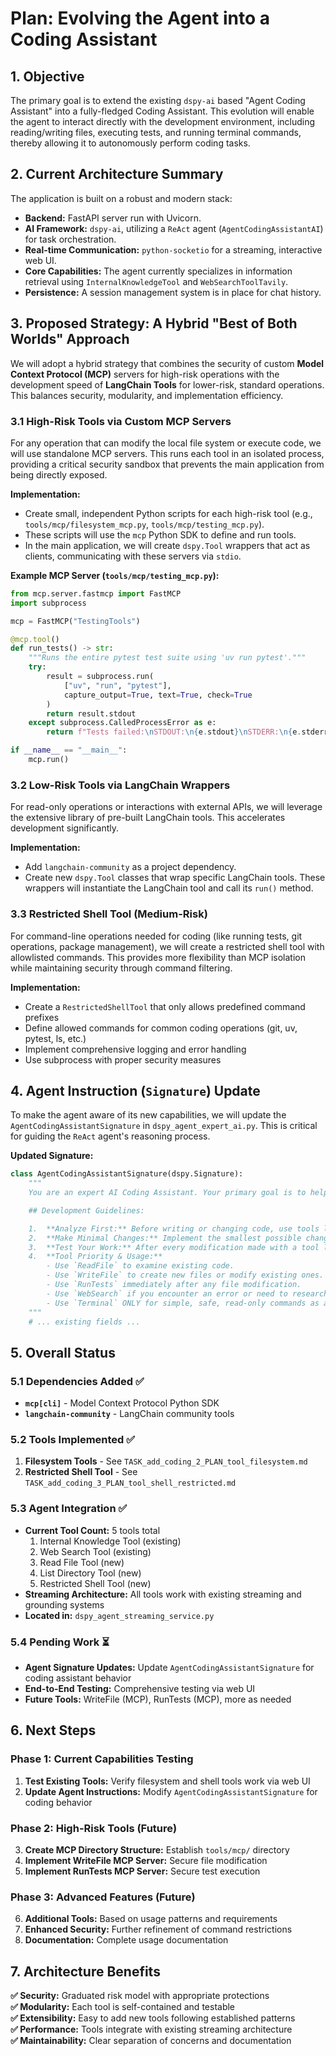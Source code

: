 # Plan: Evolving the Agent into a Coding Assistant

## 1. Objective
The primary goal is to extend the existing `dspy-ai` based "Agent Coding Assistant" into a fully-fledged Coding Assistant. This evolution will enable the agent to interact directly with the development environment, including reading/writing files, executing tests, and running terminal commands, thereby allowing it to autonomously perform coding tasks.

## 2. Current Architecture Summary
The application is built on a robust and modern stack:
- **Backend:** FastAPI server run with Uvicorn.
- **AI Framework:** `dspy-ai`, utilizing a `ReAct` agent (`AgentCodingAssistantAI`) for task orchestration.
- **Real-time Communication:** `python-socketio` for a streaming, interactive web UI.
- **Core Capabilities:** The agent currently specializes in information retrieval using `InternalKnowledgeTool` and `WebSearchToolTavily`.
- **Persistence:** A session management system is in place for chat history.

## 3. Proposed Strategy: A Hybrid "Best of Both Worlds" Approach
We will adopt a hybrid strategy that combines the security of custom **Model Context Protocol (MCP)** servers for high-risk operations with the development speed of **LangChain Tools** for lower-risk, standard operations. This balances security, modularity, and implementation efficiency.

### 3.1 High-Risk Tools via Custom MCP Servers
For any operation that can modify the local file system or execute code, we will use standalone MCP servers. This runs each tool in an isolated process, providing a critical security sandbox that prevents the main application from being directly exposed.

**Implementation:**
- Create small, independent Python scripts for each high-risk tool (e.g., `tools/mcp/filesystem_mcp.py`, `tools/mcp/testing_mcp.py`).
- These scripts will use the `mcp` Python SDK to define and run tools.
- In the main application, we will create `dspy.Tool` wrappers that act as clients, communicating with these servers via `stdio`.

**Example MCP Server (`tools/mcp/testing_mcp.py`):**
```python
from mcp.server.fastmcp import FastMCP
import subprocess

mcp = FastMCP("TestingTools")

@mcp.tool()
def run_tests() -> str:
    """Runs the entire pytest test suite using 'uv run pytest'."""
    try:
        result = subprocess.run(
            ["uv", "run", "pytest"],
            capture_output=True, text=True, check=True
        )
        return result.stdout
    except subprocess.CalledProcessError as e:
        return f"Tests failed:\nSTDOUT:\n{e.stdout}\nSTDERR:\n{e.stderr}"

if __name__ == "__main__":
    mcp.run()
```

### 3.2 Low-Risk Tools via LangChain Wrappers
For read-only operations or interactions with external APIs, we will leverage the extensive library of pre-built LangChain tools. This accelerates development significantly.

**Implementation:**
- Add `langchain-community` as a project dependency.
- Create new `dspy.Tool` classes that wrap specific LangChain tools. These wrappers will instantiate the LangChain tool and call its `run()` method.

### 3.3 Restricted Shell Tool (Medium-Risk)
For command-line operations needed for coding (like running tests, git operations, package management), we will create a restricted shell tool with allowlisted commands. This provides more flexibility than MCP isolation while maintaining security through command filtering.

**Implementation:**
- Create a `RestrictedShellTool` that only allows predefined command prefixes
- Define allowed commands for common coding operations (git, uv, pytest, ls, etc.)
- Implement comprehensive logging and error handling
- Use subprocess with proper security measures

## 4. Agent Instruction (`Signature`) Update
To make the agent aware of its new capabilities, we will update the `AgentCodingAssistantSignature` in `dspy_agent_expert_ai.py`. This is critical for guiding the `ReAct` agent's reasoning process.

**Updated Signature:**
```python
class AgentCodingAssistantSignature(dspy.Signature):
    """
    You are an expert AI Coding Assistant. Your primary goal is to help users by directly modifying and testing the codebase to fulfill their requests.

    ## Development Guidelines:

    1.  **Analyze First:** Before writing or changing code, use tools like `ReadFile` or `ListDirectory` to understand the current state of the codebase.
    2.  **Make Minimal Changes:** Implement the smallest possible change to address the user's request. Do not perform large, unnecessary refactors.
    3.  **Test Your Work:** After every modification made with a tool like `WriteFile`, you MUST run the test suite using the `RunTests` tool to verify that your changes work correctly and have not introduced any regressions.
    4.  **Tool Priority & Usage:**
        - Use `ReadFile` to examine existing code.
        - Use `WriteFile` to create new files or modify existing ones.
        - Use `RunTests` immediately after any file modification.
        - Use `WebSearch` if you encounter an error or need to research a library or concept.
        - Use `Terminal` ONLY for simple, safe, read-only commands as a last resort.
    """
    # ... existing fields ...
```

## 5. Overall Status

### 5.1 Dependencies Added ✅
- **`mcp[cli]`** - Model Context Protocol Python SDK
- **`langchain-community`** - LangChain community tools

### 5.2 Tools Implemented ✅
1. **Filesystem Tools** - See `TASK_add_coding_2_PLAN_tool_filesystem.md`
2. **Restricted Shell Tool** - See `TASK_add_coding_3_PLAN_tool_shell_restricted.md`

### 5.3 Agent Integration ✅
- **Current Tool Count:** 5 tools total
  1. Internal Knowledge Tool (existing)
  2. Web Search Tool (existing)  
  3. Read File Tool (new)
  4. List Directory Tool (new)
  5. Restricted Shell Tool (new)
- **Streaming Architecture:** All tools work with existing streaming and grounding systems
- **Located in:** `dspy_agent_streaming_service.py`

### 5.4 Pending Work ⏳
- **Agent Signature Updates:** Update `AgentCodingAssistantSignature` for coding assistant behavior
- **End-to-End Testing:** Comprehensive testing via web UI
- **Future Tools:** WriteFile (MCP), RunTests (MCP), more as needed

## 6. Next Steps

### Phase 1: Current Capabilities Testing
1. **Test Existing Tools:** Verify filesystem and shell tools work via web UI
2. **Update Agent Instructions:** Modify `AgentCodingAssistantSignature` for coding behavior

### Phase 2: High-Risk Tools (Future)
3. **Create MCP Directory Structure:** Establish `tools/mcp/` directory
4. **Implement WriteFile MCP Server:** Secure file modification
5. **Implement RunTests MCP Server:** Secure test execution

### Phase 3: Advanced Features (Future)
6. **Additional Tools:** Based on usage patterns and requirements
7. **Enhanced Security:** Further refinement of command restrictions
8. **Documentation:** Complete usage documentation

## 7. Architecture Benefits

**✅ Security:** Graduated risk model with appropriate protections  
**✅ Modularity:** Each tool is self-contained and testable  
**✅ Extensibility:** Easy to add new tools following established patterns  
**✅ Performance:** Tools integrate with existing streaming architecture  
**✅ Maintainability:** Clear separation of concerns and documentation
